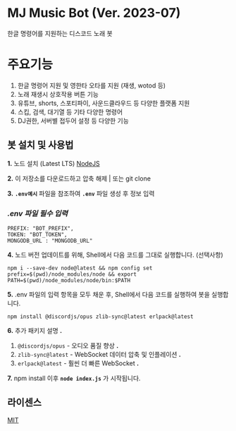 # MJ Music Bot (Ver. 2023-07)

한글 명령어를 지원하는 디스코드 노래 봇

# 주요기능

1. 한글 명령어 지원 및 영한타 오타를 지원 (재생, wotod 등)
2. 노래 재생시 상호작용 버튼 기능
3. 유튜브, shorts, 스포티파이, 사운드클라우드 등 다양한 플랫폼 지원
4. 스킵, 검색, 대기열 등 기타 다양한 명령어 
5. DJ권한, 서버별 접두어 설정 등 다양한 기능

## **봇 설치 및 사용법**

**1.** 노드 설치 (Latest LTS) [NodeJS](https://nodejs.org/ko/)

**2.** 이 저장소를 다운로드하고 압축 해제 | 또는 git clone

**3.**  **`.env예시`** 파일을 참조하여 **`.env`** 파일 생성 후 정보 입력 

### _.env 파일 필수 입력_

```env
PREFIX: "BOT_PREFIX",
TOKEN: "BOT_TOKEN",
MONGODB_URL : "MONGODB_URL"
```

**4.** 노드 버전 업데이트를 위해, Shell에서 다음 코드를 그대로 실행합니다. (선택사항)<br/>
```shell
npm i --save-dev node@latest && npm config set prefix=$(pwd)/node_modules/node && export PATH=$(pwd)/node_modules/node/bin:$PATH
```

**5.** .env 파일의 입력 항목을 모두 채운 후, Shell에서 다음 코드를 실행하여 봇을 실행합니다.<br/>
```shell
npm install @discordjs/opus zlib-sync@latest erlpack@latest
```

**6.** 추가 패키지 설명 **.** <br/>

1.  `@discordjs/opus` - 오디오 품질 향상 **.** <br/>
2.  `zlib-sync@latest` - WebSocket 데이터 압축 및 인플레이션 **.** <br/>
3.  `erlpack@latest` - 훨씬 더 빠른 WebSocket **.** <br/>

**7.** npm install 이후 **`node index.js`** 가 시작됩니다.


## 라이센스

[MIT](https://choosealicense.com/licenses/mit/)
